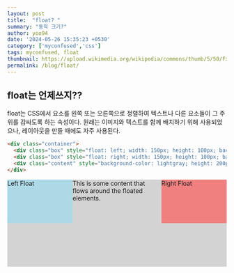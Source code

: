 ```yaml
---
layout: post
title:  "float? "
summary: "동적 크기?"
author: yoo94
date: '2024-05-26 15:35:23 +0530'
category: ['myconfused','css']
tags: myconfused, float
thumbnail: https://upload.wikimedia.org/wikipedia/commons/thumb/5/50/Fxemoji_u2049.svg/255px-Fxemoji_u2049.svg.png
permalink: /blog/float/
---
```


## float는 언제쓰지??
float는 CSS에서 요소를 왼쪽 또는 오른쪽으로 정렬하여 텍스트나 다른 요소들이 그 주위를 감싸도록 하는 속성이다.
원래는 이미지와 텍스트를 함께 배치하기 위해 사용되었으나, 레이아웃을 만들 때에도 자주 사용된다.



```html
<div class="container">
  <div class="box" style="float: left; width: 150px; height: 100px; background-color: lightblue;">Left Float</div>
  <div class="box" style="float: right; width: 150px; height: 100px; background-color: lightcoral;">Right Float</div>
  <div class="content" style="background-color: lightgray; height: 200px;">This is some content that flows around the floated elements.</div>
</div>
```
<div class="container">
  <div class="box" style="float: left; width: 150px; height: 100px; background-color: lightblue;">Left Float</div>
  <div class="box" style="float: right; width: 150px; height: 100px; background-color: lightcoral;">Right Float</div>
  <div class="content" style="background-color: lightgray; height: 200px;">This is some content that flows around the floated elements.</div>
</div>

```html

```
